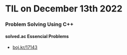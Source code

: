 # **TIL on December 13th 2022**
### Problem Solving Using C++
#### solved.ac Essencial Problems
- [boj.kr/17143](../../../Problem%20Solving/boj/solvedac/17143-12-15-2022.cpp)